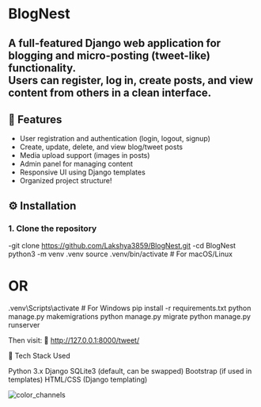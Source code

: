 # BlogNest

A full-featured Django web application for blogging and micro-posting (tweet-like) functionality.  
Users can register, log in, create posts, and view content from others in a clean interface.
---

## 🚀 Features

- User registration and authentication (login, logout, signup)
- Create, update, delete, and view blog/tweet posts
- Media upload support (images in posts)
- Admin panel for managing content
- Responsive UI using Django templates
- Organized project structure!


## ⚙️ Installation

### 1. Clone the repository
-git clone https://github.com/Lakshya3859/BlogNest.git
-cd BlogNest
python3 -m venv .venv
source .venv/bin/activate   # For macOS/Linux
# OR
.venv\Scripts\activate      # For Windows
pip install -r requirements.txt
python manage.py makemigrations
python manage.py migrate
python manage.py runserver

Then visit:
📍 http://127.0.0.1:8000/tweet/

🧪 Tech Stack Used

Python 3.x
Django
SQLite3 (default, can be swapped)
Bootstrap (if used in templates)
HTML/CSS (Django templating)

![color_channels](https://github.com/user-attachments/assets/653384fd-dd2b-4277-aaa6-06531fb3270c)
